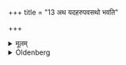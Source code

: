 +++
title = "13 अथ यदहरुपवसथो भवति"

+++

<details><summary>मूलम्</summary>

अथ यदहरुपवसथो भवति तदहः पूर्वाह्ण एव प्रातराहुतिं हुत्वैतदग्नेः स्थण्डिलं गोमयेन समन्तं पर्युपलिम्पति १३
</details>

<details><summary>Oldenberg</summary>

13. Now on the day which is the fast-day, on that day, in the forenoon, having offered his morning oblation, he besmears that surface on which the fire is placed, on all sides with cow-dung.
</details>

